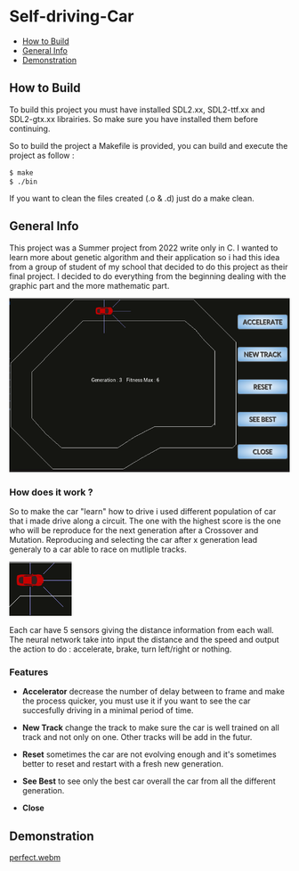 # Self-driving-Car

* [How to Build](#how-to-build)
* [General Info](#general-info)
* [Demonstration](#demonstration)

## How to Build

To build this project you must have installed SDL2.xx, SDL2-ttf.xx and SDL2-gtx.xx librairies. So make sure you have installed them before continuing. 

So to build the project a Makefile is provided, you can build and execute the project as follow : 

```
$ make
$ ./bin
```

If you want to clean the files created (.o & .d) just do a make clean.

## General Info

This project was a Summer project from 2022 write only in C. I wanted to learn more about genetic algorithm and their application so i had this idea from a group of student of my school that decided to do this project as their final project. I decided to do everything from the beginning dealing with the graphic part and the more mathematic part.

![Graphic Interface](icon/github.png)

### How does it work ?

So to make the car "learn" how to drive i used different population of car that i made drive along a circuit. The one with the highest score is the one who will be reproduce for the next generation after a Crossover and Mutation. Reproducing and selecting the car after x generation lead generaly to a car able to race on mutliple tracks. 

![Car Sensor](icon/github_car.png)

Each car have 5 sensors giving the distance information from each wall. The neural network take into input the distance and the speed and output the action to do : accelerate, brake, turn left/right or nothing.

### Features

* **Accelerator** decrease the number of delay between to frame and make the process quicker, you must use it if you want to see the car succesfully driving in a minimal period of time.

* **New Track** change the track to make sure the car is well trained on all track and not only on one. Other tracks will be add in the futur. 

* **Reset** sometimes the car are not evolving enough and it's sometimes better to reset and restart with a fresh new generation.

* **See Best** to see only the best car overall the car from all the different generation. 

* **Close**

## Demonstration

[perfect.webm](https://github.com/Pauldht/Self-driving-Car/assets/72760035/70edadec-03fe-437c-9a06-e837a6ca1d5d)
